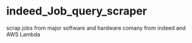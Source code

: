 # indeed_Job_query_scraper
scrap jobs from major software and hardware comany from indeed and AWS Lambda
